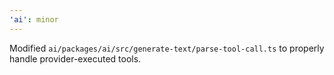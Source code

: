 ```yaml
---
'ai': minor
---
```


Modified `ai/packages/ai/src/generate-text/parse-tool-call.ts` to properly handle provider-executed tools.
